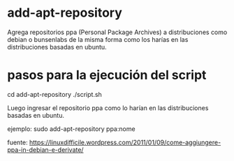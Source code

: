 # add-apt-repository
Agrega repositorios ppa (Personal Package Archives) a distribuciones como debian o bunsenlabs de la misma forma como los harías en las distribuciones basadas en ubuntu.



# pasos para la ejecución del script
cd add-apt-repository
./script.sh


Luego ingresar el repositorio ppa como lo harían en las distribuciones basadas en ubuntu.

ejemplo:  sudo add-apt-repository ppa:nome


fuente: https://linuxdifficile.wordpress.com/2011/01/09/come-aggiungere-ppa-in-debian-e-derivate/
